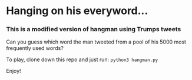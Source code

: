 # Hanging on his everyword...

### This is a modified version of hangman using Trumps tweets

Can you guess which word the man tweeted from a pool of his 5000 most frequently used words?

To play, clone down this repo and just run:
`python3 hangman.py`

Enjoy!
